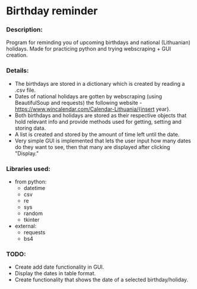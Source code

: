 # Birthday reminder

### Description:
Program for reminding you of upcoming birthdays and national (Lithuanian) holidays.
Made for practicing python and trying webscraping + GUI creation.

### Details:
- The birthdays are stored in a dictionary which is created by reading a .csv file.
- Dates of national holidays are gotten by webscraping (using BeautifulSoup and requests) the following website - https://www.wincalendar.com/Calendar-Lithuania/{insert year}.
- Both birthdays and holidays are stored as their respective objects that hold relevant info and provide methods used for getting, setting and storing data.
- A list is created and stored by the amount of time left until the date.
- Very simple GUI is implemented that lets the user input how many dates do they want to see, then that many are displayed after clicking "Display."

### Libraries used:
- from python:
    - datetime
    - csv
    - re
    - sys
    - random
    - tkinter
- external:
    - requests
    - bs4

### TODO:
- Create add date functionality in GUI.
- Display the dates in table format.
- Create functionality that shows the date of a selected birthday/holiday.